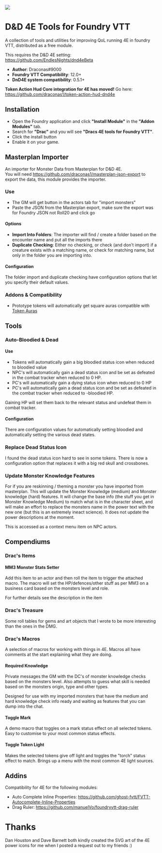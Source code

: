 ![](https://img.shields.io/badge/Foundry-v12-informational)
# D&D 4E Tools for Foundry VTT
A collection of tools and utilities for improving QoL running 4E in foundry VTT, distributed as a free module.

This requires the D&D 4E setting: https://github.com/EndlesNights/dnd4eBeta

* **Author**: Draconas#9000
* **Foundry VTT Compatibility**: 12.0+
* **DnD4E system compatibility**: 0.5.1+

**Token Action Hud Core integration for 4E has moved!** Go here: https://github.com/draconas1/token-action-hud-dnd4e

## Installation
* Open the Foundry application and click **"Install Module"** in the **"Addon Modules"** tab.
* Search for **"Drac"** and you will see **"Dracs 4E tools for Foundry VTT"**.  
* Click the install button
* Enable it on your game.

## Masterplan Importer
An importer for Monster Data from Masterplan for D&D 4E.  
You will need https://github.com/draconas1/masterplan-json-export to export the data, this module provides the importer.

### Use
* The GM will get button in the actors tab for "import monsters"
* Paste the JSON from the Masterplan export, make sure the export was for Foundry JSON not Roll20 and click go

#### Options
* **Import Into Folders**: The importer will find / create a folder based on the encounter name and put all the imports there
* **Duplicate Checking**: Either no checking, or check (and don't import) if a creature exists with a matching name, or check for matching name, but only in the folder you are importing into.

#### Configuration
The folder import and duplicate checking have configuration options that let you specify their default values.  

### Addons & Compatibility
* Prototype tokens will automatically get square auras compatible with [Token Auras](https://foundryvtt.com/packages/token-auras)

## Tools
### Auto-Bloodied & Dead 

#### Use
* Tokens will automatically gain a big bloodied status icon when reduced to bloodied value
* NPC's will automatically gain a dead status icon and be set as defeated in the combat tracker when reduced to 0 HP.
* PC's will automatically gain a dying status icon when reduced to 0 HP
* PC's will automatically gain a dead status icon and be set as defeated in the combat tracker when reduced to -bloodied HP.

Gaining HP will set them back to the relevant status and undefeat them in combat tracker.

#### Configuration
There are configuration values for automatically setting bloodied and automatically setting the various dead states.

### Replace Dead Status Icon
I found the dead status icon hard to see in some tokens.  There is now a configuration option that replaces it with a big red skull and crossbones.

### Update Monster Knowledge Features
For if you are reskinning / theming a monster you have imported from masterplan.  This will update the Monster Knowledge (medium) and Monster knowledge (hard) features.  It will change the base info (the stuff you get in Monster Knowledge Medium) to match what is in the character sheet, and will make an effort to replace the monsters name in the power text with the new one (but this is an extremely ineact science).  It does not update the power descriptions at the moment.  

This is accessed as a context menu item on NPC actors.  

## Compendiums
### Drac's Items
#### MM3 Monster Stats Setter
Add this item to an actor and then roll the item to trigger the attached macro.  The macro will set the HP/defences/other stuff as per MM3 on a business card based on the monsters level and role.

For further details see the description in the item

### Drac's Treasure
Some roll tables for gems and art objects that I wrote to be more interesting than the ones in the DMG.

### Drac's Macros
A selection of macros for working with things in 4E.  Macros all have comments at the start explaining what they are doing.  

#### Required Knowledge
Private messages the GM with the DC's of monster knowledge checks based on the monsters level.  Also attempts to guess what skill is needed based on the monsters origin, type and other types.  

Designed for use with my imported monsters that have the medium and hard knowledge check info ready and waiting as features that you can dump into the chat.  

#### Toggle Mark
A demo macro that toggles on a mark status effect on all selected tokens.  Easy to customise to your most common status effects.  

#### Toggle Token Light
Makes the selected tokens give off light and toggles the "torch" status effect to match.  Brings up a menu with the most common 4E light sources.  

## Addins
Compatibility for 4E for the following modules:
* Auto Complete Inline Properties: https://github.com/ghost-fvtt/FVTT-Autocomplete-Inline-Properties 
* Drag Ruler: https://github.com/manuelVo/foundryvtt-drag-ruler

# Thanks
Dan Houston and Dave Barnett both kindly created the SVG art of the 4E power icons for me when I posted a request out to my friends :)
